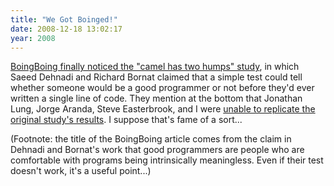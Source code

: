 ```yaml
---
title: "We Got Boinged!"
date: 2008-12-18 13:02:17
year: 2008
---
```

<a href="http://www.boingboing.net/2008/12/12/comfort-with-meaning.html">BoingBoing finally noticed the "camel has two humps" study</a>, in which Saeed Dehnadi and Richard Bornat claimed that a simple test could tell whether someone would be a good programmer or not before they'd ever written a single line of code.  They mention at the bottom that Jonathan Lung, Jorge Aranda, Steve Easterbrook, and I were <a href="http://www.cs.toronto.edu/~sme/papers/2008/Lung-ICSE2008.pdf">unable to replicate the original study's results</a>.  I suppose that's fame of a sort...

(Footnote: the title of the BoingBoing article comes from the claim in Dehnadi and Bornat's work that good programmers are people who are comfortable with programs being intrinsically meaningless.  Even if their test doesn't work, it's a useful point...)
